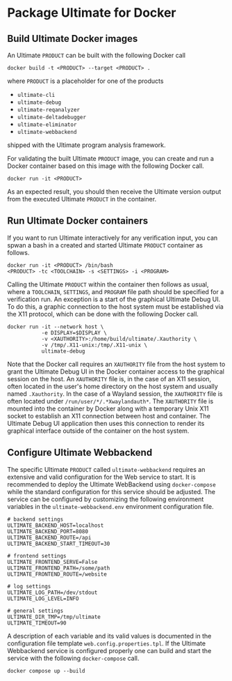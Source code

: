 # Package Ultimate for Docker

## Build Ultimate Docker images
An Ultimate `PRODUCT` can be built with the following Docker call

```shell
docker build -t <PRODUCT> --target <PRODUCT> .
```

where `PRODUCT` is a placeholder for one of the products

  - `ultimate-cli`
  - `ultimate-debug`
  - `ultimate-reqanalyzer`
  - `ultimate-deltadebugger`
  - `ultimate-eliminator`
  - `ultimate-webbackend`

shipped with the Ultimate program analysis framework.

For validating the built Ultimate `PRODUCT` image, you can create and run a Docker container based on this image with the following Docker call.
```shell
docker run -it <PRODUCT>
```
As an expected result, you should then receive the Ultimate version output from the executed Ultimate `PRODUCT` in the container.


## Run Ultimate Docker containers

If you want to run Ultimate interactively for any verification input, you can spwan a bash in a created and started Ultimate `PRODUCT` container as follows.
```shell
docker run -it <PRODUCT> /bin/bash
<PRODUCT> -tc <TOOLCHAIN> -s <SETTINGS> -i <PROGRAM>
```
Calling the Ultimate `PRODUCT` within the container then follows as usual, where a `TOOLCHAIN`, `SETTINGS`, and `PROGRAM` file path should be specified for a verification run.
An exception is a start of the graphical Ultimate Debug UI.
To do this, a graphic connection to the host system must be established via the X11 protocol, which can be done with the following Docker call.
```shell
docker run -it --network host \
           -e DISPLAY=$DISPLAY \
           -v <XAUTHORITY>:/home/build/ultimate/.Xauthority \
           -v /tmp/.X11-unix:/tmp/.X11-unix \
           ultimate-debug
```
Note that the Docker call requires an `XAUTHORITY` file from the host system to grant the Ultimate Debug UI in the Docker container access to the graphical session on the host.
An `XAUTHORITY` file is, in the case of an X11 session, often located in the user's home directory on the host system and usually named `.Xauthority`.
In the case of a Wayland session, the `XAUTHORITY` file is often located under `/run/user/*/.*Xwaylandauth*`.
The `XAUTHORITY` file is mounted into the container by Docker along with a temporary Unix X11 socket to establish an X11 connection between host and container.
The Ultimate Debug UI application then uses this connection to render its graphical interface outside of the container on the host system.


## Configure Ultimate Webbackend

The specific Ultimate `PRODUCT` called `ultimate-webbackend` requires an extensive and valid configuration for the Web service to start.
It is recommended to deploy the Ultimate WebBackend using `docker-compose` while the standard configuration for this service should be adjusted.
The service can be configured by customizing the following environment variables in the `ultimate-webbackend.env` environment configuration file.
```
# backend settings
ULTIMATE_BACKEND_HOST=localhost
ULTIMATE_BACKEND_PORT=8080
ULTIMATE_BACKEND_ROUTE=/api
ULTIMATE_BACKEND_START_TIMEOUT=30

# frontend settings
ULTIMATE_FRONTEND_SERVE=False
ULTIMATE_FRONTEND_PATH=/some/path
ULTIMATE_FRONTEND_ROUTE=/website

# log settings
ULTIMATE_LOG_PATH=/dev/stdout
ULTIMATE_LOG_LEVEL=INFO

# general settings
ULTIMATE_DIR_TMP=/tmp/ultimate
ULTIMATE_TIMEOUT=90
```
A description of each variable and its valid values is documented in the configuration file template `web.config.properties.tpl`.
If the Ultimate Webbackend service is configured properly one can build and start the service with the following `docker-compose` call.
```shell
docker compose up --build
```
